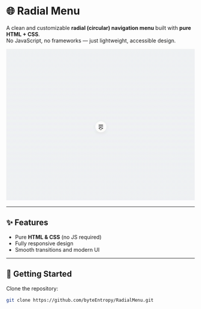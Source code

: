 # 🌐 Radial Menu

A clean and customizable **radial (circular) navigation menu** built with **pure HTML + CSS**.  
No JavaScript, no frameworks — just lightweight, accessible design.

![Preview](./statics/preview/demo.gif)

---

## ✨ Features
- Pure **HTML & CSS** (no JS required)  
- Fully responsive design  
- Smooth transitions and modern UI  

---

## 🚀 Getting Started
Clone the repository:
```bash
git clone https://github.com/byteEntropy/RadialMenu.git